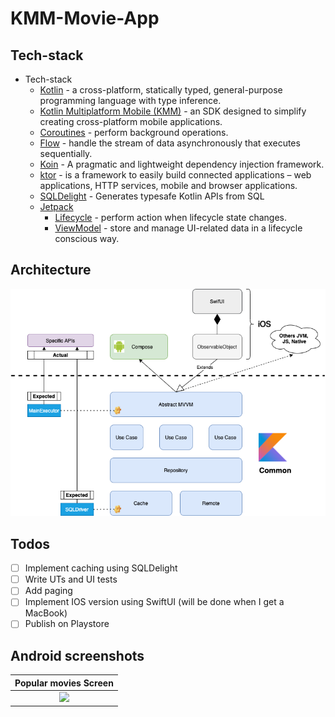 # KMM-Movie-App

## Tech-stack

* Tech-stack
    * [Kotlin](https://kotlinlang.org/) - a cross-platform, statically typed, general-purpose programming language with type inference.
    * [Kotlin Multiplatform Mobile (KMM)](https://kotlinlang.org/docs/kmm-overview.html) - an SDK designed to simplify creating cross-platform mobile applications.
    * [Coroutines](https://kotlinlang.org/docs/reference/coroutines-overview.html) - perform background operations.
    * [Flow](https://kotlinlang.org/docs/reference/coroutines/flow.html) - handle the stream of data asynchronously that executes sequentially.
    * [Koin](https://insert-koin.io/) - A pragmatic and lightweight dependency injection framework.
    * [ktor](https://ktor.io/) - is a framework to easily build connected applications – web applications, HTTP services, mobile and browser applications.
    * [SQLDelight](https://cashapp.github.io/sqldelight/) - Generates typesafe Kotlin APIs from SQL
    * [Jetpack](https://developer.android.com/jetpack)
        * [Lifecycle](https://developer.android.com/topic/libraries/architecture/lifecycle) - perform action when lifecycle state changes.
        * [ViewModel](https://developer.android.com/topic/libraries/architecture/viewmodel) - store and manage UI-related data in a lifecycle conscious way.
## Architecture

![alt text](./kmm.png)

## Todos
- [ ] Implement caching using SQLDelight
- [ ] Write UTs and UI tests
- [ ] Add paging
- [ ] Implement IOS version using SwiftUI  (will be done when I get a MacBook)
- [ ] Publish on Playstore

## Android screenshots
|Popular movies Screen|
|:----:|
|<img src="screenshots/home.jpg" width=300/>|